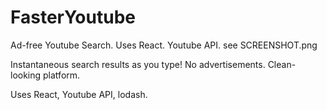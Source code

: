 # FasterYoutube
Ad-free Youtube Search. Uses React. Youtube API.
see SCREENSHOT.png

Instantaneous search results as you type!
No advertisements.
Clean-looking platform.

Uses React, Youtube API, lodash.
